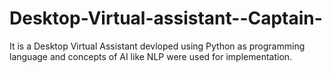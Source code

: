 # Desktop-Virtual-assistant--Captain-
 It is a Desktop Virtual Assistant devloped using Python as programming language and concepts of AI like NLP were used for implementation.
